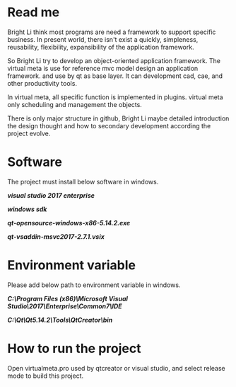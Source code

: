 # Read me

Bright Li think most programs are need a framework to support specific business. In present world, there isn't exist a quickly, simpleness, reusability, flexibility, expansibility of the application framework.

So Bright Li try to develop an object-oriented application framework. The virtual meta is use for reference mvc model design an application framework. and use by qt as base layer. It can development cad, cae, and other productivity tools.

In virtual meta, all specific function is implemented in plugins. virtual meta only scheduling and management the objects.

There is only major structure in github, Bright Li maybe detailed introduction the design thought and how to secondary development according the project evolve.



# Software

The project must install below software in windows.

***visual studio 2017 enterprise***

***windows sdk*** 

***qt-opensource-windows-x86-5.14.2.exe***

***qt-vsaddin-msvc2017-2.7.1.vsix***



# Environment variable

Please add below path to environment variable in windows.

***C:\Program Files (x86)\Microsoft Visual Studio\2017\Enterprise\Common7\IDE***

***C:\Qt\Qt5.14.2\Tools\QtCreator\bin***



# How to run the project

Open virtualmeta.pro used by qtcreator or visual studio, and select release mode to build this project.

